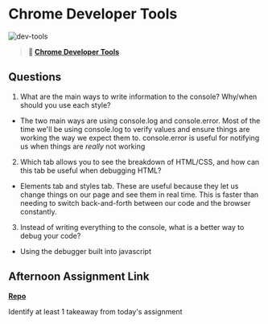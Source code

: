 # Chrome Developer Tools

![dev-tools](https://bcw.blob.core.windows.net/public/img/lesson-images/4571780153354770)

> **📖 [Chrome Developer Tools](https://codeworksacademy.com/fs-student-guide/resources/wk2/03-Chrome-Dev-Tools)**

## Questions

1. What are the main ways to write information to the console? Why/when should you use each style?

- The two main ways are using console.log and console.error. Most of the time we'll be using console.log to verify values and ensure things are working the way we expect them to. console.error is useful for notifying us when things are _really_ not working

2. Which tab allows you to see the breakdown of HTML/CSS, and how can this tab be useful when debugging HTML?

- Elements tab and styles tab. These are useful because they let us change things on our page and see them in real time. This is faster than needing to switch back-and-forth between our code and the browser constantly. 

3. Instead of writing everything to the console, what is a better way to debug your code? 

- Using the debugger built into javascript

## Afternoon Assignment Link

**[Repo](https://github.com/zroes/ice-cream-parlor)**

Identify at least 1 takeaway from today's assignment
